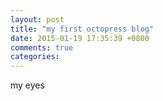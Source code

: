 ```yaml
---
layout: post
title: "my first octopress blog"
date: 2015-01-19 17:35:39 +0800
comments: true
categories: 
---
```

my eyes